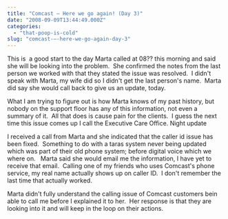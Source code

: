 ```yaml
---
title: "Comcast — Here we go again! (Day 3)"
date: "2008-09-09T13:44:49.000Z"
categories: 
  - "that-poop-is-cold"
slug: "comcast-—-here-we-go-again-day-3"
---
```


This is  a good start to the day Marta called at 08?? this morning and said she will be looking into the problem.  She confirmed the notes from the last person we worked with that they stated the issue was resolved.  I didn't speak with Marta, my wife did so I didn't get the last person's name.  Marta did say she would call back to give us an update, today.

What I am trying to figure out is how Marta knows of my past history, but nobody on the support floor has any of this information, not even a summary of it.  All that does is cause pain for the clients.  I guess the next time this issue comes up I call the Executive Care Office. Night update

I received a call from Marta and she indicated that the caller id issue has been fixed.  Something to do with a taras system never being updated which was part of their old phone system; before digital voice which we where on.   Marta said she would email me the information, I have yet to receive that email.  Calling one of my friends who uses Comcast's phone service, my real name actually shows up on caller ID.  I don't remember the last time that actually worked.

Marta didn't fully understand the calling issue of Comcast customers bein able to call me before I explained it to her.  Her response is that they are looking into it and will keep in the loop on their actions.
